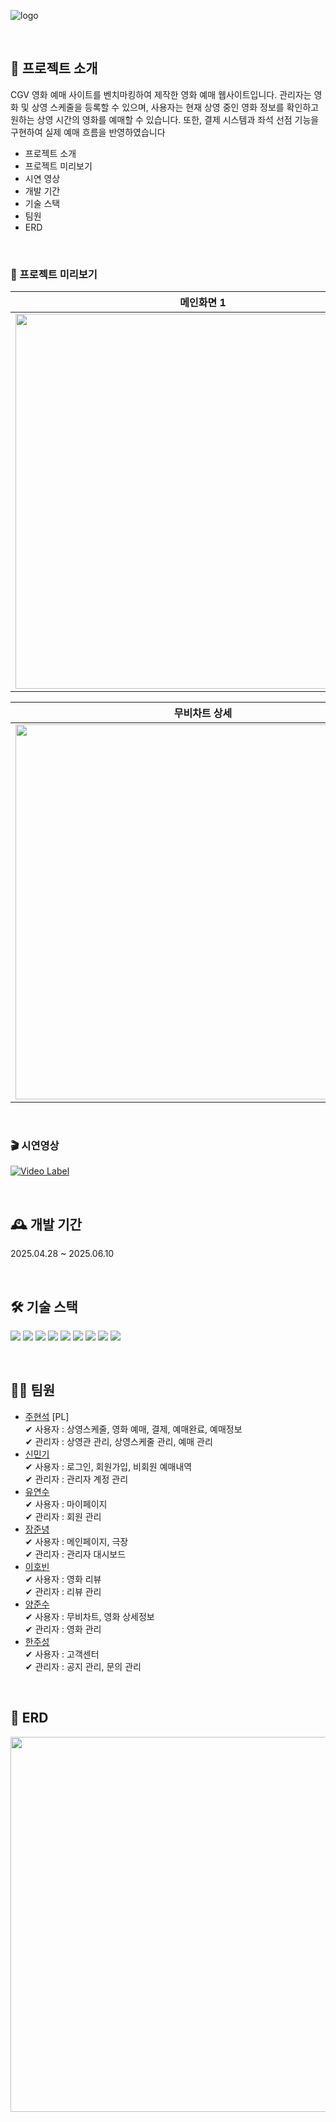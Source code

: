 ![logo](https://github.com/user-attachments/assets/9732e2b9-0a4f-4ea3-a8d4-064288e3fe8c)

<br/>

## 📝 프로젝트 소개
CGV 영화 예매 사이트를 벤치마킹하여 제작한 영화 예매 웹사이트입니다.
관리자는 영화 및 상영 스케줄을 등록할 수 있으며, 사용자는 현재 상영 중인 영화 정보를 확인하고 원하는 상영 시간의 영화를 예매할 수 있습니다.
또한, 결제 시스템과 좌석 선점 기능을 구현하여 실제 예매 흐름을 반영하였습니다

- 프로젝트 소개
- 프로젝트 미리보기
- 시연 영상
- 개발 기간
- 기술 스택
- 팀원
- ERD

</br>

### 📸 프로젝트 미리보기
|메인화면 1|메인화면 2|무비차트|
|:---:|:---:|:---:|
|<img src="https://github.com/user-attachments/assets/52f39828-840c-419f-b179-67df106be34e" width="600"/>|<img src="https://github.com/user-attachments/assets/31761679-ad35-4295-a500-97c23e5c52ff" width="600"/>|<img src="https://github.com/user-attachments/assets/d431d65e-48cc-46c2-bf61-9f35ac9d260f" width="600"/>|

|무비차트 상세|상영스케줄|좌석선택|
|:---:|:---:|:---:|
|<img src="https://github.com/user-attachments/assets/4745bbd9-4faa-4dae-a715-b281683fe01c" width="600"/>|<img src="https://github.com/user-attachments/assets/05eeadaa-a99f-4279-a381-8c16a530ec3a" width="600"/>|<img src="https://github.com/user-attachments/assets/aed3afa5-00b3-4aec-bfe8-ffea2d2fdece" width="600"/>|

</br>

### 🎬 시연영상
[![Video Label](http://img.youtube.com/vi/tjNUuQWwKHk/0.jpg)](https://www.youtube.com/watch?v=tjNUuQWwKHk)

</br>

## 🕰 개발 기간
2025.04.28 ~ 2025.06.10

</br>

## 🛠 기술 스택
<img src="https://img.shields.io/badge/java-007396?style=for-the-badge&logo=java&logoColor=white"> <img src="https://img.shields.io/badge/html5-E34F26?style=for-the-badge&logo=html5&logoColor=white"> <img src="https://img.shields.io/badge/css-1572B6?style=for-the-badge&logo=css3&logoColor=white"> <img src="https://img.shields.io/badge/javascript-F7DF1E?style=for-the-badge&logo=javascript&logoColor=black"> <img src="https://img.shields.io/badge/jquery-0769AD?style=for-the-badge&logo=jquery&logoColor=white"> <img src="https://img.shields.io/badge/bootstrap-7952B3?style=for-the-badge&logo=bootstrap&logoColor=white"> <img src="https://img.shields.io/badge/apache tomcat-F8DC75?style=for-the-badge&logo=apachetomcat&logoColor=white"> <img src="https://img.shields.io/badge/github-181717?style=for-the-badge&logo=github&logoColor=white"> <img src="https://img.shields.io/badge/git-F05032?style=for-the-badge&logo=git&logoColor=white">

</br>

## 💁‍♂️ 팀원
- [주현석](https://github.com/githyunsuk) [PL]<br/>
  ✔ 사용자 : 상영스케줄, 영화 예매, 결제, 예매완료, 예매정보<br/>
  ✔ 관리자 : 상영관 관리, 상영스케줄 관리, 예매 관리<br/>
- [신민기](https://github.com/mingi-Shin)<br/>
  ✔ 사용자 : 로그인, 회원가입, 비회원 예매내역<br/>
  ✔ 관리자 : 관리자 계정 관리<br/>
- [유연수](https://github.com/yeonsu2002)<br/>
  ✔ 사용자 : 마이페이지<br/>
  ✔ 관리자 : 회원 관리<br/>
- [장준녕](https://github.com/jjn841)<br/>
  ✔ 사용자 : 메인페이지, 극장<br/>
  ✔ 관리자 : 관리자 대시보드<br/>
- [이호빈](https://github.com/leehobin7)<br/>
  ✔ 사용자 : 영화 리뷰<br/>
  ✔ 관리자 : 리뷰 관리<br/>
- [양준수](https://github.com/yang010705)<br/>
  ✔ 사용자 : 무비차트, 영화 상세정보<br/>
  ✔ 관리자 : 영화 관리<br/>
- [한주성](https://github.com/lastfinger99)<br/>
  ✔ 사용자 : 고객센터<br/>
  ✔ 관리자 : 공지 관리, 문의 관리<br/>
  
<br/>

## 💾 ERD
<img src="https://github.com/user-attachments/assets/58bf7531-c2bc-4302-8024-9d3f1777c466" width="600"/>




